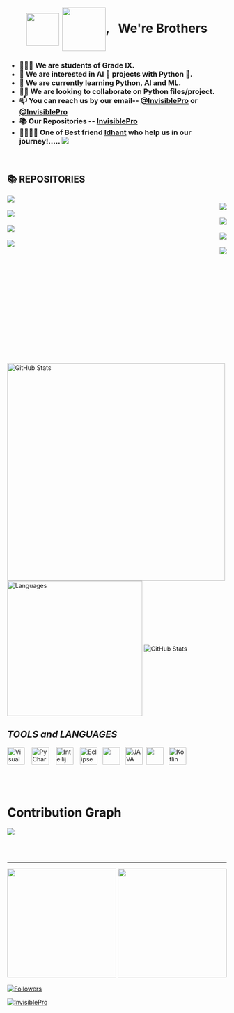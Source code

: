 <h1 align="center"><img src="https://raw.githubusercontent.com/MartinHeinz/MartinHeinz/master/wave.gif" width="75" align="center"> <img src="https://monophy.com/media/Jp3o3zJyOWwpXqFc25/monophy.gif" width=100 height=100 align="center">, &nbsp; We're Brothers</h1>
<h3>
  
- 👨🏻‍🎓 We are students of Grade IX. 
- 👀 We are interested in AI 🤖 projects with Python 🐍.
- 🌱 We are currently learning Python, AI and ML.
- 🤝🏻 We are looking to collaborate on Python files/project.
- 📫 You can reach us by our email-- [@InvisiblePro](mailto:dhyeyrathodsir@gmail.com) or [@InvisiblePro](mailto:rathod.bhavy77@gmail.com)
- 📚 Our Repositories -- [InvisiblePro](https://github.com/InvisiblePro?tab=repositories)
- 🤝🏻🤝🏻 One of Best friend [Idhant](https://www.github.com/Idhant-6) who help us in our journey!..... 
  [![](https://img.shields.io/badge/Chief--contributor-Idhant--6-blueviolet?logo=githubactions&logoColor=fff&style=for-the-badge)](https://www.github.com/Idhant-6)
  
</h3>
<br/>

## 📚 REPOSITORIES 


<a href="https://github.com/InvisiblePro/Stock-Market-Share-Price-Predictor/">
  <img align="left" src="https://github-readme-stats.vercel.app/api/pin/?username=InvisiblePro&repo=Stock-Market-Share-Price-Predictor&theme=dark"/>
</a>
<br>
<a href="https://github.com/InvisiblePro/Py_Mini_Projects">
  <img align="right" src="https://github-readme-stats.vercel.app/api/pin/?username=InvisiblePro&repo=Py_Mini_projects&theme=dark"/>
</a>
<br>
<a href="https://github.com/InvisiblePro/Java_Mini_Projects/">
  <img align="left" src="https://github-readme-stats.vercel.app/api/pin/?username=InvisiblePro&repo=Java_Mini_Projects&theme=dark"/>
</a>

<br>
<a href="https://github.com/InvisiblePro/Aerial-Distance-Calculator">
  <img align="right" src="https://github-readme-stats.vercel.app/api/pin/?username=InvisiblePro&repo=Aerial-Distance-Calculator&theme=dark"/>
</a>
<br>
<a href="https://github.com/InvisiblePro/QR-Code_Python">
  <img align="left" src="https://github-readme-stats.vercel.app/api/pin/?username=InvisiblePro&repo=QR-Code_Python&theme=dark"/>
</a>
<br>
<a href="https://github.com/InvisiblePro/BMI_Calculator">
  <img align="right" src="https://github-readme-stats.vercel.app/api/pin/?username=InvisiblePro&repo=BMI_Calculator&theme=dark"/>
</a>
<br>
<a href="https://github.com/InvisiblePro/StonePaperScissor">
  <img align="left" src="https://github-readme-stats.vercel.app/api/pin/?username=InvisiblePro&repo=StonePaperScissor&theme=dark"/>
</a>
<br>
<a href="https://github.com/InvisiblePro/Kotlin/">
  <img align="right" src="https://github-readme-stats.vercel.app/api/pin/?username=InvisiblePro&repo=Kotlin&theme=dark"/>
</a>

<br><br><br><br><br><br><br><br><br><br><br><br><br>
<br>

<img alt="GitHub Stats" src="https://github-readme-streak-stats.herokuapp.com/?user=InvisiblePro&theme=black-ice&stroke=f00" width=500 align="center"/>

<img alt="Languages" src="https://github-readme-stats.vercel.app/api/top-langs/?username=InvisiblePro&hide_border=false&theme=radical&show_icons=true&bg_color=151415&text_color=fff&title_color=0ff" width="310px" align="center"/> 

<img alt="GitHub Stats" src="https://github-readme-stats.vercel.app/api?username=InvisiblePro&show_icons=true&theme=radical&title_color=00ffff&text_color=fff" align="center" />



## ***TOOLS*** *and* ***LANGUAGES*** 
[<img alt="Visual Studio Code" src="https://cdn.icon-icons.com/icons2/2107/PNG/512/file_type_vscode_icon_130084.png" width="40px" />](https://code.visualstudio.com/) &nbsp;&nbsp;
[<img src="https://upload.wikimedia.org/wikipedia/commons/thumb/1/1d/PyCharm_Icon.svg/1024px-PyCharm_Icon.svg.png" alt="PyCharm" width="40px">](https://www.jetbrains.com/pycharm/) &nbsp;&nbsp; [<img src="https://upload.wikimedia.org/wikipedia/commons/thumb/9/9c/IntelliJ_IDEA_Icon.svg/1200px-IntelliJ_IDEA_Icon.svg.png" width="40px" alt="Intellij">](https://www.jetbrains.com/idea) &nbsp;&nbsp; [<img src="https://user-images.githubusercontent.com/11943860/46922529-b28cdc80-cfe0-11e8-9aec-0091161d3599.png" alt="Eclipse" width="40px">](https://www.eclipse.org/) &nbsp;&nbsp;[<img src="https://cdn.iconscout.com/icon/free/png-256/python-3521655-2945099.png" width="40px" />](https://www.python.org/) &nbsp;&nbsp;[<img src="https://cdn-icons-png.flaticon.com/512/226/226777.png" alt="JAVA" width="40px">](https://www.java.com/en/)&nbsp;&nbsp;[<img src="https://upload.wikimedia.org/wikipedia/commons/thumb/3/38/Jupyter_logo.svg/1200px-Jupyter_logo.svg.png" width="40px"/>](https://jupyter.org/) &nbsp;&nbsp;[<img src="https://upload.wikimedia.org/wikipedia/commons/thumb/7/74/Kotlin_Icon.png/1200px-Kotlin_Icon.png" alt="Kotlin" width="40px">](https://kotlinlang.org/)
<br/>
<br/>
<br/><br/>

# Contribution Graph

[<img src="https://activity-graph.herokuapp.com/graph?username=InvisiblePro&bg_color=0d1117&color=5bcdec&line=5bcdec&hide_border=true"/>](https://ww.github.com)

<br/><br/>

<hr>

[<img src="https://img.shields.io/badge/Contact--me_(1)-@InvisiblePro-blue?style=for-the-badge&logo=gmail&link=mailto:dhyeyrathodsir@gmail." width=250>](mailto:dhyeyrathodsir@gmail.com)
[<img src="https://img.shields.io/badge/Contact--me_(2)-@InvisiblePro-blue?style=for-the-badge&logo=gmail&link=mailto:rathod.bhavy77@gmail.com" width=250>](mailto:rathod.bhavy77@gmail.com)

[<img src="https://img.shields.io/github/followers/InvisiblePro?label=Followers&style=for-the-badge" alt="Followers"/>](https://github.com/InvisiblePro?tab=followers)

[<img src="https://img.shields.io/badge/GitHub-InvisiblePro-blue?logo=github&style=for-the-badge" alt="InvisiblePro">](https://github.com/InvisiblePro)
